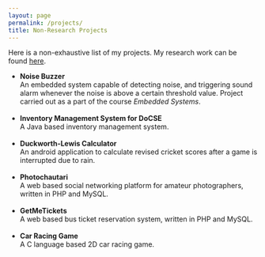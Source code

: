 ```yaml
---
layout: page
permalink: /projects/
title: Non-Research Projects
---
```


Here is a non-exhaustive list of my projects. My research work can be found <a href="/research">here</a>.

<ul>
<li>
<b>
Noise Buzzer
</b>
<br>
An embedded system capable of detecting noise, and triggering sound alarm whenever the noise is
above a certain threshold value. Project carried out as a part of the course <em>Embedded Systems</em>.
</li>
<br>


<li>
<b>
Inventory Management System for DoCSE
</b>
<br>
A Java based inventory management system.
</li>
<br>

<li>
<b>
Duckworth-Lewis Calculator
</b>
<br>
An android application to calculate revised cricket scores after a game is interrupted due to rain.
</li>
<br>

<li>
<b>
Photochautari
</b>
<br>
A web based social networking platform for amateur photographers, written in PHP and MySQL.
</li>
<br>

<li>
<b>
GetMeTickets
</b>
<br>
A web based bus ticket reservation system, written in PHP and MySQL.
</li>
<br>

<li>
<b>
Car Racing Game
</b>
<br>
A C language based 2D car racing game.
</li>
</ul>
